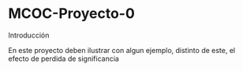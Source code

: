 # MCOC-Proyecto-0

Introducción

En este proyecto deben ilustrar con algun ejemplo, distinto de este, el efecto de perdida de significancia
